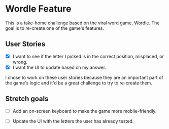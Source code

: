# Wordle Feature
This is a take-home challenge based on the viral word game, [Wordle](https://www.powerlanguage.co.uk/wordle/). The goal is to re-create one of the game's features. 

## User Stories
- [x] I want to see if the letter I picked is in the correct position, misplaced, or wrong.
- [x] I want the UI to update based on my answer.

I chose to work on these user stories because they are an important part of the game's logic and it'd be a great challenge to try to re-create them.

## Stretch goals
- [ ] Add an on-screen keyboard to make the game more mobile-friendly. 
- [ ] Update the UI with the letters the user has already tested.  

